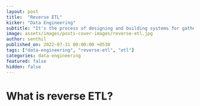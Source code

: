 ```yaml
---
layout: post
title:  "Reverse ETL"
kicker: "Data Engineering"
subtitle: "It's the process of designing and building systems for gathering vast quantities of raw operational data from a variety of sources and formats, analyzing, converting, and storing it at scale."
image: assets/images/posts-cover-images/reverse-etl.jpg
author: senthil
published_on: 2022-07-31 00:00:00 +0530
tags: ["data-engineering", "reverse-etl", "etl"]
categories: data-engineering
featured: false
hidden: false
---
```


# What is reverse ETL?
